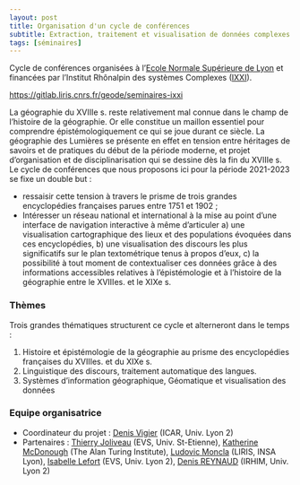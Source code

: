 ```yaml
---
layout: post
title: Organisation d'un cycle de conférences
subtitle: Extraction, traitement et visualisation de données complexes en géographie (XVIIIe siècle - XIXe siècle) 
tags: [séminaires]
---
```


Cycle de conférences organisées à l’[Ecole Normale Supérieure de Lyon](http://www.ens-lyon.fr) et financées par l’Institut Rhônalpin des systèmes Complexes ([IXXI](http://www.ixxi.fr/)).

https://gitlab.liris.cnrs.fr/geode/seminaires-ixxi

La géographie du XVIIIe s. reste relativement mal connue dans le champ de l’histoire de la géographie. Or elle constitue un maillon essentiel pour comprendre épistémologiquement ce qui se joue durant ce siècle. La géographie des Lumières se présente en effet en tension entre héritages de savoirs et de pratiques du début de la période moderne, et projet d’organisation et de disciplinarisation qui se dessine dès la fin du XVIIIe s. Le cycle de conférences que nous proposons ici pour la période 2021-2023 se fixe un double but :

- ressaisir cette tension à travers le prisme de trois grandes encyclopédies françaises parues entre 1751 et 1902 ;
- Intéresser un réseau national et international à la mise au point d’une interface de navigation interactive à même d’articuler a) une visualisation cartographique des lieux et des populations évoquées dans ces encyclopédies, b) une visualisation des discours les plus significatifs sur le plan textométrique tenus à propos d’eux, c) la possibilité à tout moment de contextualiser ces données grâce à des informations accessibles relatives à l’épistémologie et à l’histoire de la géographie entre le XVIIIes. et le XIXe s.



### Thèmes

Trois grandes thématiques structurent ce cycle et alterneront dans le temps :

1. Histoire et épistémologie de la géographie au prisme des encyclopédies françaises du XVIIIes. et du XIXe s.
2. Linguistique des discours, traitement automatique des langues.
3. Systèmes d’information géographique, Géomatique et visualisation des données



### Equipe organisatrice

- Coordinateur du projet :  [Denis Vigier](http://www.icar.cnrs.fr/membre/dvigier/) (ICAR, Univ. Lyon 2)
- Partenaires : [Thierry Joliveau](https://mondegeonumerique.wordpress.com/) (EVS, Univ. St-Etienne), [Katherine McDonough](https://www.turing.ac.uk/people/researchers/katherine-mcdonough) (The Alan Turing Institute), [Ludovic Moncla](https://ludovicmoncla.github.io/) (LIRIS, INSA Lyon), [Isabelle Lefort](https://www.iufrance.fr/les-membres-de-liuf/membre/1484-isabelle-lefort.html) (EVS, Univ. Lyon 2),  [Denis REYNAUD](http://ihrim.ens-lyon.fr/auteur/reynaud-denis) (IRHIM, Univ. Lyon 2)
